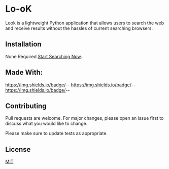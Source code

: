 # Lo-oK

Look is a lightweight Python application that allows users to search the web and receive results without the hassles of current searching browsers.

## Installation

None Required [Start Searching Now](http://look.dev.justjoshriley.com/).

##

## Made With:
https://img.shields.io/badge/<Backend>-<Python>-<Yellow>
https://img.shields.io/badge/<Frontend>-<Javascript>-<Green>
https://img.shields.io/badge/<Databse>-<MongoDb>-<White>



## Contributing
Pull requests are welcome. For major changes, please open an issue first to discuss what you would like to change.

Please make sure to update tests as appropriate.

## License
[MIT](https://choosealicense.com/licenses/mit/)